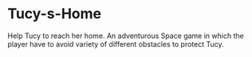 # Tucy-s-Home
 Help Tucy to reach her home. An adventurous Space game in which the player have to avoid variety of different obstacles to protect Tucy.

